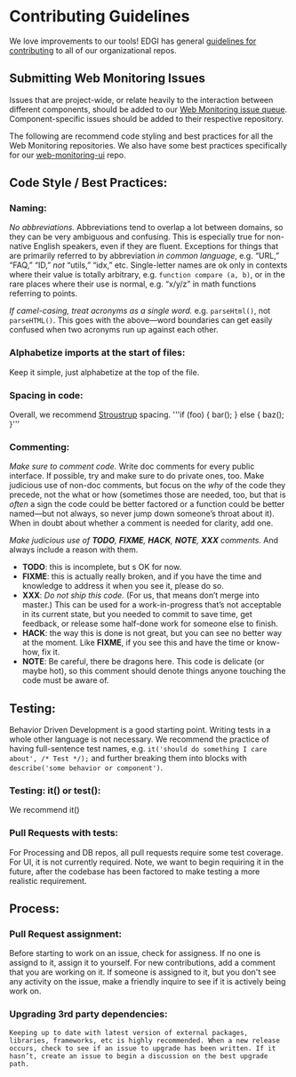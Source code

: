# Contributing Guidelines

We love improvements to our tools! EDGI has general [guidelines for contributing](https://github.com/edgi-govdata-archiving/overview/blob/master/CONTRIBUTING.md) to all of our organizational repos.

## Submitting Web Monitoring Issues

Issues that are project-wide, or relate heavily to the interaction between different components, should be added to our [Web Monitoring issue queue](https://github.com/edgi-govdata-archiving/web-monitoring/issues). Component-specific issues should be added to their respective repository.

The following are recommend code styling and best practices for all the Web Monitoring repositories. We also have some best practices specifically for our [web-monitoring-ui](https://github.com/edgi-govdata-archiving/web-monitoring-ui/blob/master/CONTRIBUTING.md) repo.

## Code Style / Best Practices:

### Naming:

*No abbreviations.* Abbreviations tend to overlap a lot between domains, so they can be very ambiguous and confusing. This is especially true for non-native English speakers, even if they are fluent. Exceptions for things that are primarily referred to by abbreviation _in common language_, e.g. “URL,” “FAQ,” “ID,” _not_ “utils,” “idx,” etc. Single-letter names are ok only in contexts where their value is totally arbitrary, e.g. `function compare (a, b)`, or in the rare places where their use is normal, e.g. “x/y/z” in math functions referring to points.

*If camel-casing, treat acronyms as a single word.* e.g. `parseHtml()`, not `parseHTML()`. This goes with the above—word boundaries can get easily confused when two acronyms run up against each other.

### Alphabetize imports at the start of files:
Keep it simple, just alphabetize at the top of the file.

### Spacing in code:

Overall, we recommend [Stroustrup](https://en.wikipedia.org/wiki/Indentation_style#Variant:_Stroustrup) spacing.
'''if (foo) {
  bar();
}
else {
  baz();
}'''

### Commenting:

*Make sure to comment code.* Write doc comments for every public interface. If possible, try and make sure to do private ones, too. Make judicious use of non-doc comments, but focus on the _why_ of the code they precede, not the what or how (sometimes those are needed, too, but that is _often_ a sign the code could be better factored or a function could be better named—but not always, so never jump down someone’s throat about it). When in doubt about whether a comment is needed for clarity, add one.

*Make judicious use of **TODO**, **FIXME**, **HACK**, **NOTE**, **XXX** comments.* And always include a reason with them.
- **TODO**: this is incomplete, but s OK for now.
- **FIXME**: this is actually really broken, and if you have the time and knowledge to address it when you see it, please do so.
- **XXX**: _Do not ship this code._ (For us, that means don’t merge into master.) This can be used for a work-in-progress that’s not acceptable in its current state, but you needed to commit to save time, get feedback, or release some half-done work for someone else to finish.
- **HACK**: the way this is done is not great, but you can see no better way at the moment. Like **FIXME**, if you see this and have the time or know-how, fix it.
- **NOTE**: Be careful, there be dragons here. This code is delicate (or maybe hot), so this comment should denote things anyone touching the code must be aware of.

## Testing:
Behavior Driven Development is a good starting point. Writing tests in a whole other language is not necessary. We recommend the practice of having full-sentence test names, e.g. `it('should do something I care about', /* Test */);` and further breaking them into blocks with `describe('some behavior or component')`.

### Testing: it() or test():
We recommend it()

### Pull Requests with tests:
For Processing and DB repos, all pull requests require some test coverage.
For UI, it is not currently required. Note, we want to begin requiring it in the future, after the codebase has been factored to make testing a more realistic requirement.

## Process:

### Pull Request assignment:
Before starting to work on an issue, check for assigness. If no one is assignd to it, assign it to yourself. For new contributions, add a comment that you are working on it. If someone is assigned to it, but you don't see any activity on the issue, make a friendly inquire to see if it is actively being work on. 

### Upgrading 3rd party dependencies:
	Keeping up to date with latest version of external packages, libraries, frameworks, etc is highly recommended. When a new release occurs, check to see if an issue to upgrade has been written. If it hasn’t, create an issue to begin a discussion on the best upgrade path.
